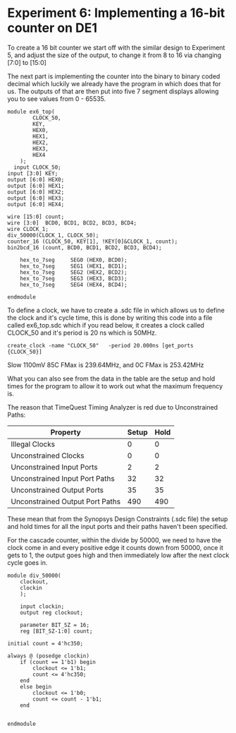 # Experiment 6: Implementing a 16-bit	counter	on DE1

To create a 16 bit counter we start off with the similar design to Experiment 5, and adjust the size of the output, to change it from 8 to 16 via changing [7:0] to [15:0]

The next part is implementing the counter into the binary to binary coded decimal which luckily we already have the program in which does that for us. The outputs of that are then put into five 7 segment displays allowing you to see values from 0 - 65535.

    module ex6_top(
    		CLOCK_50,
     		KEY,
    		HEX0,
    		HEX1,
    		HEX2,
	    	HEX3,
    		HEX4
        );
	  input CLOCK_50;
  	input [3:0] KEY;
  	output [6:0] HEX0;
  	output [6:0] HEX1;
  	output [6:0] HEX2;
  	output [6:0] HEX3;
  	output [6:0] HEX4;

  	wire [15:0] count;
  	wire [3:0]	BCD0, BCD1, BCD2, BCD3, BCD4;
  	wire CLOCK_1;
  	div_50000(CLOCK_1, CLOCK_50);
  	counter_16 (CLOCK_50, KEY[1], !KEY[0]&CLOCK_1, count);
  	bin2bcd_16 (count, BCD0, BCD1, BCD2, BCD3, BCD4);
	
		hex_to_7seg		SEG0 (HEX0, BCD0);
		hex_to_7seg		SEG1 (HEX1, BCD1);
		hex_to_7seg		SEG2 (HEX2, BCD2);
		hex_to_7seg		SEG3 (HEX3, BCD3);
		hex_to_7seg		SEG4 (HEX4, BCD4);
		
    endmodule

To define a clock, we have to create a .sdc file in which allows us to define the clock and it's cycle time, this is done by writing this code into a file called ex6_top.sdc which if you read below, it creates a clock called CLOCK_50 and it's period is 20 ns which is 50MHz. 

    create_clock -name "CLOCK_50"	-period	20.000ns [get_ports {CLOCK_50}]

Slow 1100mV 85C FMax is 239.64MHz, and 0C FMax is 253.42MHz

What you can also see from the data in the table are the setup and hold times for the program to allow it to work out what the maximum frequency is.

The reason that TimeQuest Timing Analyzer is red due to Unconstrained Paths:

|Property|Setup|Hold|
|--------|-----|----|
|Illegal Clocks | 0 | 0 |
| Unconstrained Clocks | 0 | 0 |
| Unconstrained Input Ports | 2 | 2 |
| Unconstrained Input Port Paths | 32 | 32 |
| Unconstrained Output Ports | 35 | 35 |
| Unconstrained Output Port Paths | 490 | 490 |

These mean that from the Synopsys Design Constraints (.sdc file) the setup and hold times for all the input ports and their paths haven't been specified.

For the cascade counter, within the divide by 50000, we need to have the clock come in and every positive edge it counts down from 50000, once it gets to 1, the output goes high and then immediately low after the next clock cycle goes in.

	module div_50000(
		clockout,
		clockin
		);
		
		input clockin;
		output reg clockout;

		parameter BIT_SZ = 16;
		reg [BIT_SZ-1:0] count;
	
	initial count = 4'hc350;
	
	always @ (posedge clockin) 
		if (count == 1'b1) begin
			clockout <= 1'b1;
			count <= 4'hc350;
		end
		else begin
			clockout <= 1'b0;
			count <= count - 1'b1;
		end
	
			
	endmodule		
